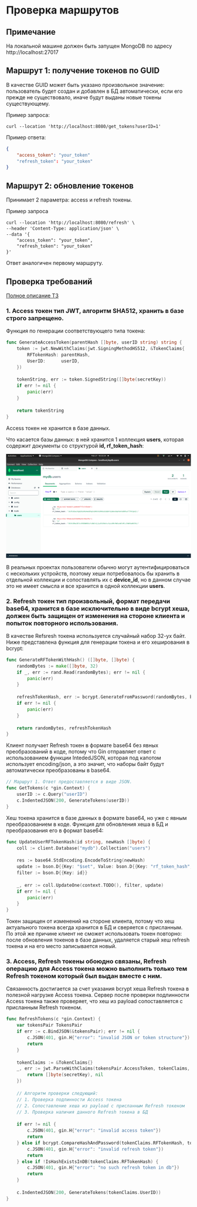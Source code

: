 # Проверка маршрутов
## Примечание 
На локальной машине должен быть запущен MongoDB по адресу http://localhost:27017

## Маршрут 1: получение токенов по GUID
В качестве GUID может быть указано произвольное значение: пользователь будет создан и добавлен в БД автоматически, если его прежде не существовало, иначе будут выданы новые токены существующему.

Пример запроса:
```
curl --location 'http://localhost:8080/get_tokens?userID=1'
```
 
Пример ответа:
```json
{
    "access_token": "your_token"
    "refresh_token": "your_token"
}
```

## Маршрут 2: обновление токенов
Принимает 2 параметра: access и refresh токены.

Пример запроса
```
curl --location 'http://localhost:8080/refresh' \
--header 'Content-Type: application/json' \
--data '{
    "access_token": "your_token",
    "refresh_token": "your_token"
}'
```

Ответ аналогичен первому маршруту.

## Проверка требований

[Полное описание ТЗ](https://medods.notion.site/Test-task-BackDev-215fcddafff2425a8ca7e515e21527e7)

### 1. Access токен тип JWT, алгоритм SHA512, хранить в базе строго запрещено.

Функция по генерации соответствующего типа токена:
```go
func GenerateAccessToken(parentHash []byte, userID string) string {
    token := jwt.NewWithClaims(jwt.SigningMethodHS512, &TokenClaims{
        RFTokenHash: parentHash,
        UserID:      userID,
    })

    tokenString, err := token.SignedString([]byte(secretKey))
    if err != nil {
        panic(err)
    }

    return tokenString
}
```

Access токен не хранится в базе данных.

Что касается базы данных: в ней хранится 1 коллекция <b>users</b>, которая содержит документы со структурой <b>id, rf_token_hash</b>:

![alt text](image-1.png)

В реальных проектах пользователи обычно могут аутентифицироваться с нескольких устройств, поэтому хеши потребовалось бы хранить в отдельной коллекции и сопоставлять их с <b>device_id</b>, но в данном случае это не имеет смысла и все хранится в одной коллекции <b>users</b>.

### 2. Refresh токен тип произвольный, формат передачи base64, хранится в базе исключительно в виде bcrypt хеша, должен быть защищен от изменения на стороне клиента и попыток повторного использования.

В качестве Refsresh токена используется случайный набор 32-ух байт. Ниже представлена функция для генерации токена и его хеширования в bcrypt:
```go
func GenerateRFTokenWithHash() ([]byte, []byte) {
    randomBytes := make([]byte, 32)
    if _, err := rand.Read(randomBytes); err != nil {
        panic(err)
    }

    refreshTokenHash, err := bcrypt.GenerateFromPassword(randomBytes, bcrypt.DefaultCost)
    if err != nil {
        panic(err)
    }

    return randomBytes, refreshTokenHash
}
```

Клиент получает Refresh токен в формате base64 без явных преобразований в коде, потому что Gin отправляет ответ с использованием функции IntededJSON, которая под капотом использует encoding/json, а это значит, что наборы байт будут автоматически преобразованы в base64.
```go
// Маршрут 1. Ответ предоставляется в виде JSON.
func GetTokens(c *gin.Context) {
    userID := c.Query("userID")
    c.IndentedJSON(200, GenerateTokens(userID))
}
```

Хеш токена хранится в базе данных в формате base64, но уже с явным преобразованием в коде. Функция для обновления хеша в БД и преобразования его в формат base64:
```go
func UpdateUserRFTokenHash(id string, newHash []byte) {
    coll := client.Database("mydb").Collection("users")

    res := base64.StdEncoding.EncodeToString(newHash)
    update := bson.D{{Key: "$set", Value: bson.D{{Key: "rf_token_hash", Value: res}}}}
    filter := bson.D{{Key: id}}

    _, err := coll.UpdateOne(context.TODO(), filter, update)
    if err != nil {
        panic(err)
    }
}
``` 

Токен защищен от изменений на стороне клиента, потому что хеш актуального токена всегда хранится в БД и сверяется с присланным. По этой же причине клиент не сможет использовать токен повторно: после обновления токенов в базе данных, удаляется старый хеш refresh токена и на его место записывается новый.

### 3. Access, Refresh токены обоюдно связаны, Refresh операцию для Access токена можно выполнить только тем Refresh токеном который был выдан вместе с ним.

Связанность достигается за счет указания bcrypt хеша Refresh токена в полезной нагрузке Access токена. Сервер после проверки подлинности Access токена также проверяет, что хеш из payload сопоставляется с присланным Refresh токеном. 

```go
func RefreshTokens(c *gin.Context) {
    var tokensPair TokensPair
    if err := c.BindJSON(&tokensPair); err != nil {
        c.JSON(401, gin.H{"error": "invalid JSON or token structure"})
        return
    }

    tokenClaims := &TokenClaims{}
    _, err := jwt.ParseWithClaims(tokensPair.AccessToken, tokenClaims, func(token *jwt.Token) (interface{}, error) {
        return []byte(secretKey), nil
    })

    // Алгоритм проверки следующий:
    // 1. Проверка подлинности Access токена
    // 2. Сопоставление хеша из payload с присланным Refresh токеном
    // 3. Проверка наличия данного Refresh токена в БД

    if err != nil {
        c.JSON(401, gin.H{"error": "invalid access token"})
        return
    } else if bcrypt.CompareHashAndPassword(tokenClaims.RFTokenHash, tokensPair.RefreshToken) != nil {
        c.JSON(401, gin.H{"error": "invalid refresh token"})
        return
    } else if !IsHashExistsInDB(tokenClaims.RFTokenHash) {
        c.JSON(401, gin.H{"error": "no such refresh token in db"})
        return
    }

    c.IndentedJSON(200, GenerateTokens(tokenClaims.UserID))
}
```

